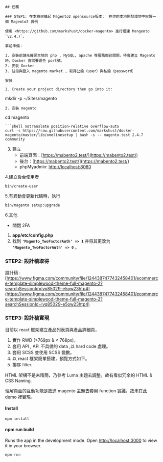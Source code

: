 ```
## 任務

### STEP1: 在本機架構起 Magento2 opensource版本:  在你的本地開發環境中架設一個 Magento2 實例

使用 <https://github.com/markshust/docker-magento> 進行搭建 Mangento `v2.4.7`。

事前準備：

1. 安裝前請先確保本地的 php , MySQL, apache 等服務都已關閉。待會建立 Magento 時，Docker 會需要這些 port號。
2. 安裝 Docker
3. 註冊與登入 magento market , 取得公鑰（user）與私鑰（password）

安裝

1. Create your project directory then go into it:
```

mkdir -p ~/Sites/magento

```
2. 安裝 magento
```

cd magento

```
```shell notranslate position-relative overflow-auto
curl -s https://raw.githubusercontent.com/markshust/docker-magento/master/lib/onelinesetup | bash -s -- magento.test 2.4.7 community
```

3. 建立
   - 前端頁面：[https://mabento2.test/](https://mabento2.test/)
   - 後台：[https://mabento2.test/](https://mabento2.test/)
   - phpMyadmin: [http://localhost:8080](http://localhost:8080)

4.建立後台使用者

```
bin/create-user
```

5,有異動會更新代碼時，執行

```
bin/magento setup:upgrade
```

6.其他

- 關閉 2FA

1. **app/etc/config.php**
2. 找到 **`'Magento_TwoFactorAuth' => 1`** 并将其更改为  **`'Magento_TwoFactorAuth' => 0`** 。

### STEP2: 設計稿取得

設計稿 : [https://www.figma.com/community/file/1244387477432458401/ecommerce-template-simplewood-theme-full-magento-2?searchSessionId=lvq85029-e5ow23htp4](https://www.figma.com/community/file/1244387477432458401/ecommerce-template-simplewood-theme-full-magento-2?searchSessionId=lvq85029-e5ow23htp4)

### STEP3: 設計稿實現

目前以 react 框架建立產品列表頁與產品詳細頁，

1. 實作 RWD (>769px & < 768px)。
2. 套用 API , API 不具備的 data ,以 hard code 處理。
3. 套用 SCSS 並使用 SCSS 變數。
4. 以 react 框架簡單搭建，預覽方式如下。
5. 排序 filter.

HTML 架構不是未精簡，乃參考 Luma 主題去調整。故有看似冗余的 HTML & CSS Naming.

理解頁面的互動功能是放進 magento 主題去套用 function 實踐，故未在此 demo 裡實現。

#### Install

```
npm install
```

#### npm run build

Runs the app in the development mode.
Open [http://localhost:3000](http://localhost:3000) to view it in your browser.

```
npm run
```
